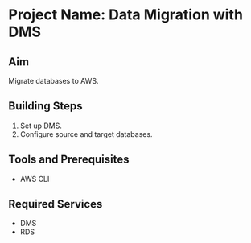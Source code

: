 # Project Name: Data Migration with DMS
## Aim
Migrate databases to AWS.

## Building Steps
1. Set up DMS.
2. Configure source and target databases.

## Tools and Prerequisites
- AWS CLI

## Required Services
- DMS
- RDS
